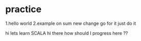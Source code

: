 # practice


1.hello world
2.example on sum 
new change
go for it
just do it

hi lets learn SCALA
hi there 
how should I progress here ??

